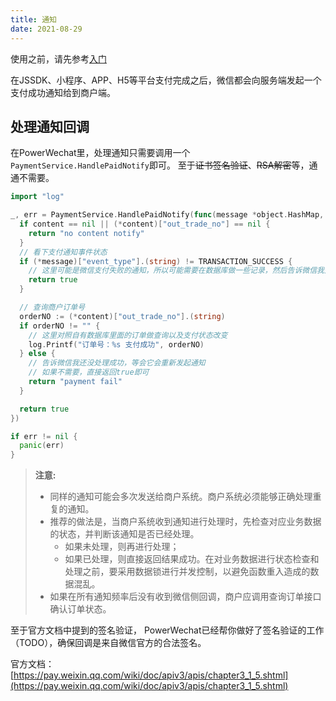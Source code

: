 ```yaml
---
title: 通知
date: 2021-08-29
---
```


使用之前，请先参考[入门](intro.html)

在JSSDK、小程序、APP、H5等平台支付完成之后，微信都会向服务端发起一个支付成功通知给到商户端。

## 处理通知回调

在PowerWechat里，处理通知只需要调用一个`PaymentService.HandlePaidNotify`即可。 至于~~证书签名验证~~、~~RSA解密~~等，通通不需要。
``` go
import "log"

_, err = PaymentService.HandlePaidNotify(func(message *object.HashMap, content *object.HashMap, fail string) interface{} {
  if content == nil || (*content)["out_trade_no"] == nil {
    return "no content notify"
  }
  // 看下支付通知事件状态
  if (*message)["event_type"].(string) != TRANSACTION_SUCCESS {
    // 这里可能是微信支付失败的通知，所以可能需要在数据库做一些记录，然后告诉微信我处理完成了。
    return true
  }

  // 查询商户订单号
  orderNO := (*content)["out_trade_no"].(string)
  if orderNO != "" {
    // 这里对照自有数据库里面的订单做查询以及支付状态改变
    log.Printf("订单号：%s 支付成功", orderNO)
  } else {
    // 告诉微信我还没处理成功，等会它会重新发起通知
    // 如果不需要，直接返回true即可
    return "payment fail"
  }

  return true
})

if err != nil {
  panic(err)
}
```

> **注意:** 
> * 同样的通知可能会多次发送给商户系统。商户系统必须能够正确处理重复的通知。
> * 推荐的做法是，当商户系统收到通知进行处理时，先检查对应业务数据的状态，并判断该通知是否已经处理。
>   * 如果未处理，则再进行处理；
>   * 如果已处理，则直接返回结果成功。在对业务数据进行状态检查和处理之前，要采用数据锁进行并发控制，以避免函数重入造成的数据混乱。
> * 如果在所有通知频率后没有收到微信侧回调，商户应调用查询订单接口确认订单状态。

至于官方文档中提到的签名验证， PowerWechat已经帮你做好了签名验证的工作（TODO），确保回调是来自微信官方的合法签名。

官方文档： [https://pay.weixin.qq.com/wiki/doc/apiv3/apis/chapter3_1_5.shtml](https://pay.weixin.qq.com/wiki/doc/apiv3/apis/chapter3_1_5.shtml)